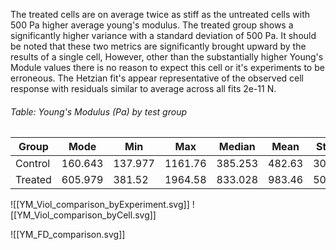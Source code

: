 
The treated cells are on average twice as stiff as the untreated cells with 500 Pa higher average young's modulus. The treated group shows a significantly higher variance with a standard deviation of 500 Pa. It should be noted that these two metrics are significantly brought upward by the results of a single cell, However, other than the substantially higher Young's Module values there is no reason to expect this cell or it's experiments to be erroneous. The Hetzian fit's appear representative of the observed cell response with residuals similar to average across all fits 2e-11 N. 

###### Table: Young's Modulus (Pa) by test group

| Group   | Mode    | Min     | Max     | Median  | Mean   | StDev  |
| ------- | ------- | ------- | ------- | ------- | ------ | ------ |
| Control | 160.643 | 137.977 | 1161.76 | 385.253 | 482.63 | 301.24 |
| Treated | 605.979 | 381.52  | 1964.58 | 833.028 | 983.46 | 506.70 |


![[YM_Viol_comparison_byExperiment.svg]]
![[YM_Viol_comparison_byCell.svg]]

![[YM_FD_comparison.svg]]
